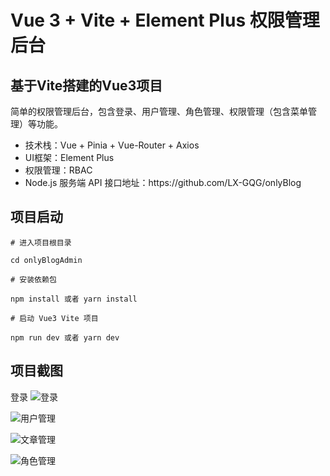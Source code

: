 # Vue 3 + Vite + Element Plus 权限管理后台

## 基于Vite搭建的Vue3项目

简单的权限管理后台，包含登录、用户管理、角色管理、权限管理（包含菜单管理）等功能。

<ul>
    <li>技术栈：Vue + Pinia + Vue-Router + Axios</li>
    <li>UI框架：Element Plus</li>
    <li>权限管理：RBAC</li>
    <li>Node.js 服务端 API 接口地址：https://github.com/LX-GQG/onlyBlog </li>    
</ul>

## 项目启动
```
# 进入项目根目录

cd onlyBlogAdmin

# 安装依赖包

npm install 或者 yarn install

# 启动 Vue3 Vite 项目

npm run dev 或者 yarn dev
```

## 项目截图
登录
![登录](./onlyBlogAdmin/gitImg/Snipaste_2023-08-28_10-18-42.png)

![用户管理](./onlyBlogAdmin/gitImg/Snipaste_2023-08-28_10-17-58.png)

![文章管理](./onlyBlogAdmin/gitImg/Snipaste_2023-08-28_10-17-33.png)

![角色管理](./onlyBlogAdmin/gitImg/Snipaste_2023-08-28_10-18-15.png)
